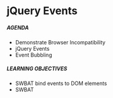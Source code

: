 # jQuery Events

##### AGENDA
- Demonstrate Browser Incompatibility
- jQuery Events
- Event Bubbling

##### LEARNING OBJECTIVES
- SWBAT bind events to DOM elements
- SWBAT 
